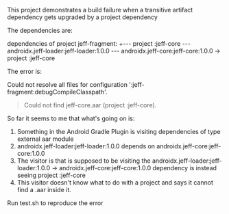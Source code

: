 This project demonstrates a build failure when a transitive artifact dependency gets upgraded by a project dependency

The dependencies are:

  dependencies of project jeff-fragment:
     +--- project :jeff-core
     \--- androidx.jeff-loader:jeff-loader:1.0.0
          \--- androidx.jeff-core:jeff-core:1.0.0 -> project :jeff-core

The error is:

  Could not resolve all files for configuration ':jeff-fragment:debugCompileClasspath'.
  > Could not find jeff-core.aar (project :jeff-core).

So far it seems to me that what's going on is:
  1. Something in the Android Gradle Plugin is visiting dependencies of type external aar module
  2. androidx.jeff-loader:jeff-loader:1.0.0 depends on androidx.jeff-core:jeff-core:1.0.0
  3. The visitor is that is supposed to be visiting the androidx.jeff-loader:jeff-loader:1.0.0 -> androidx.jeff-core:jeff-core:1.0.0 dependency is instead seeing project :jeff-core
  4. This visitor doesn't know what to do with a project and says it cannot find a .aar inside it.

Run test.sh to reproduce the error
